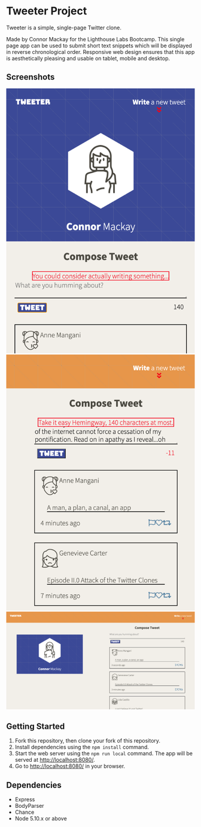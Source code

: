 # Tweeter Project

Tweeter is a simple, single-page Twitter clone.

Made by Connor Mackay for the Lighthouse Labs Bootcamp. This single page app can be used to submit short text snippets which will be displayed in reverse chronological order. Responsive web design ensures that this app is aesthetically pleasing and usable on tablet, mobile and desktop. 

## Screenshots
!["Error message for empty tweets (mobile view)"](https://github.com/CD-Mackay/tweeter/blob/master/docs/mobile-error-message.png?raw=true)
!["Error message for long tweets"](https://github.com/CD-Mackay/tweeter/blob/master/docs/error-message.png?raw=true)
!["desktop/tablet view"](https://github.com/CD-Mackay/tweeter/blob/master/docs/desktop-tablet.png?raw=true)

## Getting Started

1. Fork this repository, then clone your fork of this repository.
2. Install dependencies using the `npm install` command.
3. Start the web server using the `npm run local` command. The app will be served at <http://localhost:8080/>.
4. Go to <http://localhost:8080/> in your browser.

## Dependencies

- Express
- BodyParser
- Chance
- Node 5.10.x or above

##
